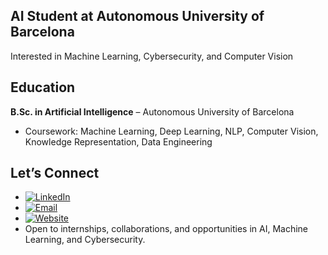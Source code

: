 ## AI Student at Autonomous University of Barcelona

Interested in Machine Learning, Cybersecurity, and Computer Vision

## Education  
**B.Sc. in Artificial Intelligence** – Autonomous University of Barcelona  
- Coursework: Machine Learning, Deep Learning, NLP, Computer Vision, Knowledge Representation, Data Engineering
 
## Let’s Connect  

- [![LinkedIn](https://img.shields.io/badge/LinkedIn-Laura%20Bolt%C3%A0-blue?style=flat&logo=linkedin)](https://www.linkedin.com/in/laura-bolt%C3%A0-ballesteros-139205389/)
- [![Email](https://img.shields.io/badge/Email-lboltaball%40gmail.com-red?style=flat&logo=gmail)](mailto:lboltatall@gmail.com)
- [![Website](https://img.shields.io/badge/Website-laurabolta.github.io-9cf?style=flat&logo=google-chrome)](https://laurabolta.github.io)
- Open to internships, collaborations, and opportunities in AI, Machine Learning, and Cybersecurity.  
